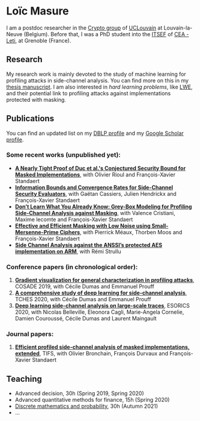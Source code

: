 # Loïc Masure

I am a postdoc researcher in the [Crypto group](https://www-crypto.elen.ucl.ac.be/) of [UCLouvain](https://uclouvain.be/fr/index.html) at Louvain-la-Neuve (Belgium). Before that, I was a PhD student into the [ITSEF](https://www.ssi.gouv.fr/en/certification/common-criteria-certification/licensed-itsef/) of [CEA - Leti](https://www.leti-cea.fr/cea-tech/leti), at Grenoble (France).


## Research
My research work is mainly devoted to the study of machine learning for profiling attacks in side-channel analysis. You can find more on this in my [thesis manuscript](https://tel.archives-ouvertes.fr/tel-03651269). I am also interested in *hard learning problems*, like [LWE](https://en.wikipedia.org/wiki/Learning_with_errors), and their potential link to profiling attacks against implementations protected with masking.


## Publications
You can find an updated list on my [DBLP profile](https://dblp.org/pid/233/0352.html) and my [Google Scholar profile](https://scholar.google.com/citations?user=ELDEEgEAAAAJ&hl=fr).
### Some recent works (unpublished yet):
* **[A Nearly Tight Proof of Duc et al.'s Conjectured Security Bound for Masked Implementations](https://eprint.iacr.org/2022/600)**, with Olivier Rioul and François-Xavier Standaert
* **[Information Bounds and Convergence Rates for Side-Channel Security Evaluators](https://eprint.iacr.org/2022/490)**, with Gaëtan Cassiers, Julien Hendrickx and François-Xavier Standaert
* **[Don’t Learn What You Already Know: Grey-Box Modeling for Profiling Side-Channel Analysis against Masking](https://eprint.iacr.org/2022/493)**, with Valence Cristiani, Maxime lecomte and François-Xavier Standaert
* **[Effective and Efficient Masking with Low Noise using Small-Mersenne-Prime Ciphers](https://eprint.iacr.org/2022/863)**, with Pierrick Méaux, Thorben Moos and François-Xavier Standaert
* **[Side Channel Analysis against the ANSSI’s protected AES implementation on ARM](https://eprint.iacr.org/2021/592)**, with Rémi Strullu


### Conference papers (in chronological order):
1. **[Gradient visualization for general characterization in profiling attacks](https://link.springer.com/chapter/10.1007/978-3-030-16350-1_9)**, COSADE 2019, with Cécile Dumas and Emmanuel Prouff
2. **[A comprehensive study of deep learning for side-channel analysis](https://tches.iacr.org/index.php/TCHES/article/view/8402)**, TCHES 2020, with Cécile Dumas and Emmanuel Prouff
3. **[Deep learning side-channel analysis on large-scale traces](https://link.springer.com/chapter/10.1007/978-3-030-58951-6_22)**, ESORICS 2020, with Nicolas Belleville, Eleonora Cagli, Marie-Angela Cornelie, Damien Couroussé, Cécile Dumas and Laurent Maingault

### Journal papers: 
1. **[Efficient profiled side-channel analysis of masked implementations, extended](https://ieeexplore.ieee.org/document/9686688)**, TIFS, with Olivier Bronchain, François Durvaux and François-Xavier Standaert

## Teaching
* Advanced decision, 30h (Spring 2019, Spring 2020)
* Advanced quantitative methods for finance, 15h (Spring 2020)
* [Discrete mathematics and probability](https://uclouvain.be/en-cours-2022-lepl1108), 30h (Autumn 2021)
* ...
